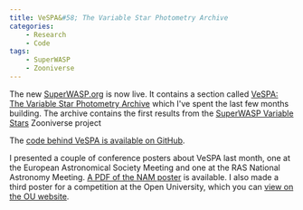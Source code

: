 ```yaml
---
title: VeSPA&#58; The Variable Star Photometry Archive
categories:
    - Research
    - Code
tags:
    - SuperWASP
    - Zooniverse
---
```


The new [SuperWASP.org](https://www.superwasp.org) is now live. It contains a section called [VeSPA: The Variable Star Photometry Archive](https://www.superwasp.org/vespa/) which I've spent the last few months building. The archive contains the first results from the [SuperWASP Variable Stars](https://www.zooniverse.org/projects/ajnorton/superwasp-variable-stars) Zooniverse project

The [code behind VeSPA is available on GitHub](https://github.com/ou-escape-eco/vespa).

I presented a couple of conference posters about VeSPA last month, one at the European Astronomical Society Meeting and one at the RAS National Astronomy Meeting. [A PDF of the NAM poster](/assets/slides/2021-NAM.pdf) is available. I also made a third poster for a competition at the Open University, which you can [view on the OU website](http://oro.open.ac.uk/77353/).